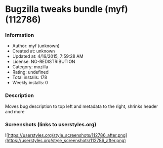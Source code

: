 # Bugzilla tweaks bundle (myf) (112786)

### Information
- Author: myf (unknown)
- Created at: unknown
- Updated at: 4/16/2015, 7:59:28 AM
- License: NO-REDISTRIBUTION
- Category: mozilla
- Rating: undefined
- Total installs: 178
- Weekly installs: 0


### Description
Moves bug description to top left and metadata to the right, shrinks header and more


### Screenshots (links to userstyles.org)
![https://userstyles.org/style_screenshots/112786_after.png](https://userstyles.org/style_screenshots/112786_after.png)


